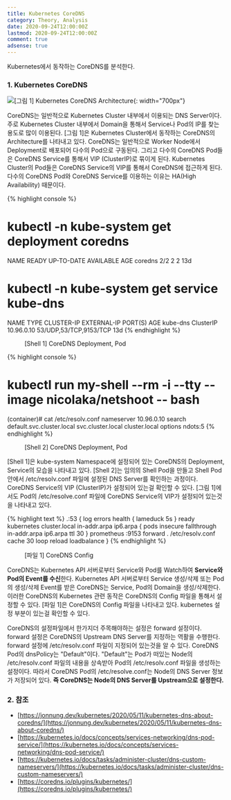 ```yaml
---
title: Kubernetes CoreDNS
category: Theory, Analysis
date: 2020-09-24T12:00:00Z
lastmod: 2020-09-24T12:00:00Z
comment: true
adsense: true
---
```


Kubernetes에서 동작하는 CoreDNS를 분석한다.

### 1. Kubernetes CoreDNS

![[그림 1] Kubernetes CoreDNS Architecture]({{site.baseurl}}/images/theory_analysis/Kubernetes_CoreDNS/Kubernetes_CoreDNS_Architecture.PNG){: width="700px"}

CoreDNS는 일반적으로 Kubernetes Cluster 내부에서 이용되는 DNS Server이다. 주로 Kubernetes Cluster 내부에서 Domain을 통해서 Service나 Pod의 IP를 찾는 용도로 많이 이용된다. [그림 1]은 Kubernetes Cluster에서 동작하는 CoreDNS의 Architecture를 나타내고 있다. CoreDNS는 일반적으로 Worker Node에서 Deployment로 배포되어 다수의 Pod으로 구동된다. 그리고 다수의 CoreDNS Pod들은 CoreDNS Service를 통해서 VIP (ClusterIP)로 묶이게 된다. Kubernetes Cluster의 Pod들은 CoreDNS Service의 VIP를 통해서 CoreDNS에 접근하게 된다. 다수의 CoreDNS Pod와 CoreDNS Service를 이용하는 이유는 HA(High Availability) 때문이다.

{% highlight console %}
# kubectl -n kube-system get deployment coredns
NAME      READY   UP-TO-DATE   AVAILABLE   AGE
coredns   2/2     2            2           13d
# kubectl -n kube-system get service kube-dns
NAME       TYPE        CLUSTER-IP   EXTERNAL-IP   PORT(S)                  AGE
kube-dns   ClusterIP   10.96.0.10   <none>        53/UDP,53/TCP,9153/TCP   13d
{% endhighlight %}
<figure>
<figcaption class="caption">[Shell 1] CoreDNS Deployment, Pod</figcaption>
</figure>

{% highlight console %}
# kubectl run my-shell --rm -i --tty --image nicolaka/netshoot -- bash
(container)# cat /etc/resolv.conf
nameserver 10.96.0.10
search default.svc.cluster.local svc.cluster.local cluster.local
options ndots:5
{% endhighlight %}
<figure>
<figcaption class="caption">[Shell 2] CoreDNS Deployment, Pod</figcaption>
</figure>

[Shell 1]은 kube-system Namespace에 설정되어 있는 CoreDNS의 Deployment, Service의 모습을 나타내고 있다. [Shell 2]는 임의의 Shell Pod을 만들고 Shell Pod안에서 /etc/resolv.conf 파일에 설정된 DNS Server를 확인하는 과정이다. CoreDNS Service의 VIP (ClusterIP)가 설정되어 있는걸 확인할 수 있다. [그림 1]에서도 Pod의 /etc/resolve.conf 파일에 CoreDNS Service의 VIP가 설정되어 있는것을 나타내고 있다.

{% highlight text %}
.:53 {
    log
    errors
    health {
       lameduck 5s
    }
    ready
    kubernetes cluster.local in-addr.arpa ip6.arpa {
       pods insecure
       fallthrough in-addr.arpa ip6.arpa
       ttl 30
    }
    prometheus :9153
    forward . /etc/resolv.conf
    cache 30
    loop
    reload
    loadbalance
}
{% endhighlight %}
<figure>
<figcaption class="caption">[파일 1] CoreDNS Config</figcaption>
</figure>

CoreDNS는 Kubernetes API 서버로부터 Service와 Pod를 Watch하여 **Service와 Pod의 Event를 수신**한다. Kubernetes API 서버로부터 Service 생성/삭제 또는 Pod의 생성/삭제 Event를 받은 CoreDNS는 Service, Pod의 Domain을 생성/삭제한다. 이러한 CoreDNS의 Kubernetes 관련 동작은 CoreDNS의 Config 파일을 통해서 설정할 수 있다. [파일 1]은 CoreDNS의 Config 파일을 나타내고 있다. kubernetes 설정 부분이 있는걸 확인할 수 있다.

CoreDNS의 설정파일에서 한가지더 주목해야하는 설정은 forward 설정이다. forward 설정은 CoreDNS의 Upstream DNS Server를 지정하는 역활을 수행한다. forward 설정에 /etc/resolv.conf 파일이 지정되어 있는것을 알 수 있다. CoreDNS Pod의 dnsPolicy는 "Default"이다. "Default"는 Pod가 떠있는 Node의 /etc/resolv.conf 파일의 내용을 상속받아 Pod의 /etc/resolv.conf 파일을 생성하는 설정이다. 따라서 CoreDNS Pod의 /etc/resolve.conf는 Node의 DNS Server 정보가 저장되어 있다. **즉 CoreDNS는 Node의 DNS Server를 Upstream으로 설정한다.**

### 2. 참조

* [https://jonnung.dev/kubernetes/2020/05/11/kubernetes-dns-about-coredns/](https://jonnung.dev/kubernetes/2020/05/11/kubernetes-dns-about-coredns/)
* [https://kubernetes.io/docs/concepts/services-networking/dns-pod-service/](https://kubernetes.io/docs/concepts/services-networking/dns-pod-service/)
* [https://kubernetes.io/docs/tasks/administer-cluster/dns-custom-nameservers/](https://kubernetes.io/docs/tasks/administer-cluster/dns-custom-nameservers/)
* [https://coredns.io/plugins/kubernetes/](https://coredns.io/plugins/kubernetes/)